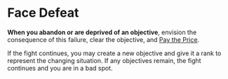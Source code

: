 # Face Defeat

**When you abandon or are deprived of an objective**, envision the consequence of this failure, clear the objective, and [Pay the Price](Moves/Fate/Pay_the_Price).

If the fight continues, you may create a new objective and give it a rank to represent the changing situation. If any objectives remain, the fight continues and you are in a bad spot.